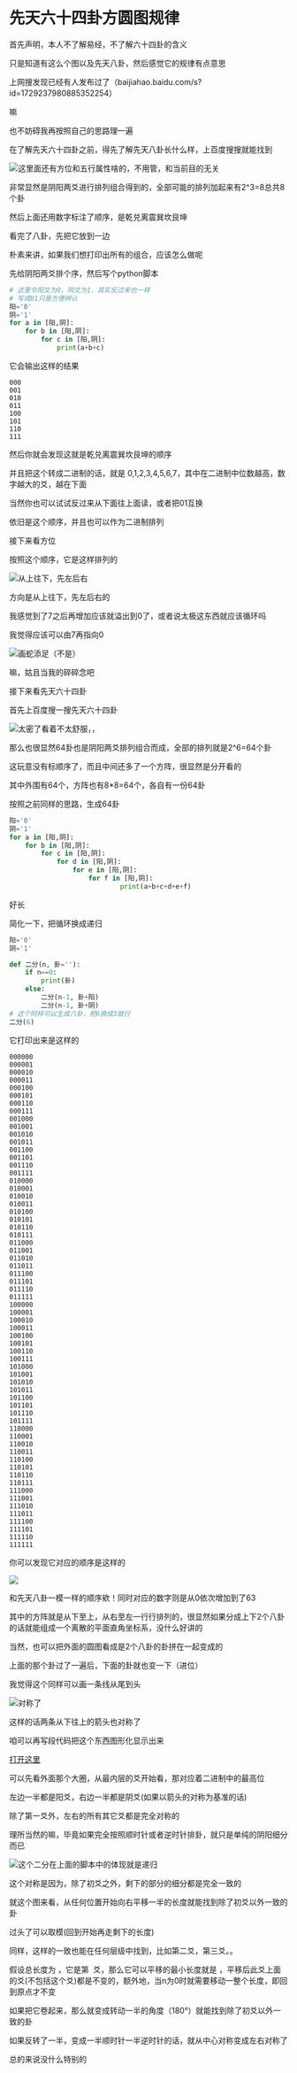 # 先天六十四卦方圆图规律

首先声明，本人不了解易经，不了解六十四卦的含义

只是知道有这么个图以及先天八卦，然后感觉它的规律有点意思

上网搜发现已经有人发布过了（baijiahao.baidu.com/s?id=1729237980885352254）

嘛

也不妨碍我再按照自己的思路理一遍

在了解先天六十四卦之前，得先了解先天八卦长什么样，上百度搜搜就能找到

![这里面还有方位和五行属性啥的，不用管，和当前目的无关](https://i0.hdslb.com/bfs/article/d7da7a38ab678c9cee8ffb74a37aab00cc0f097a.png)

非常显然是阴阳两爻进行排列组合得到的，全部可能的排列加起来有2^3=8总共8个卦

然后上面还用数字标注了顺序，是乾兑离震巽坎艮坤

看完了八卦，先把它放到一边

朴素来讲，如果我们想打印出所有的组合，应该怎么做呢

先给阴阳两爻排个序，然后写个python脚本

```py
# 这里令阳爻为0，阴爻为1，其实反过来也一样
# 写成01只是方便辨认
阳='0'
阴='1'
for a in [阳,阴]:
    for b in [阳,阴]:
        for c in [阳,阴]:
            print(a+b+c)
```

它会输出这样的结果

```
000
001
010
011
100
101
110
111
```

然后你就会发现这就是乾兑离震巽坎艮坤的顺序

并且把这个转成二进制的话，就是 0,1,2,3,4,5,6,7，其中在二进制中位数越高，数字越大的爻，越在下面

当然你也可以试试反过来从下面往上面读，或者把01互换

依旧是这个顺序，并且也可以作为二进制排列

接下来看方位

按照这个顺序，它是这样排列的

![从上往下，先左后右](https://i0.hdslb.com/bfs/article/de75bb877c149a5633b1b313c40b2e604c572af0.png)

方向是从上往下，先左后右的

我感觉到了7之后再增加应该就溢出到0了，或者说太极这东西就应该循环吗

我觉得应该可以由7再指向0

![画蛇添足（不是）](https://i0.hdslb.com/bfs/article/15bdeaccdc63e43252876ab5b023683b169a58dd.png@839w_696h_progressive.webp)

嘛，姑且当我的碎碎念吧

接下来看先天六十四卦

首先上百度搜一搜先天六十四卦

![太密了看着不太舒服，，](https://i0.hdslb.com/bfs/article/57eab61a0cef8964eaa92d5e6f5cfc1b9258333e.png@942w_942h_progressive.webp)

那么也很显然64卦也是阴阳两爻排列组合而成，全部的排列就是2^6=64个卦

这玩意没有标顺序了，而且中间还多了一个方阵，很显然是分开看的

其中外围有64个，方阵也有8*8=64个，各自有一份64卦

按照之前同样的思路，生成64卦

```py
阳='0'
阴='1'
for a in [阳,阴]:
    for b in [阳,阴]:
        for c in [阳,阴]:
            for d in [阳,阴]:
                for e in [阳,阴]:
                    for f in [阳,阴]:
                            print(a+b+c+d+e+f)
```

好长

简化一下，把循环换成递归

```py
阳='0'
阴='1'

def 二分(n, 卦=''):
    if n==0:
        print(卦)
    else:
        二分(n-1, 卦+阳)
        二分(n-1, 卦+阴)
# 这个同样可以生成八卦，把6换成3就行
二分(6)
```

它打印出来是这样的

```
000000
000001
000010
000011
000100
000101
000110
000111
001000
001001
001010
001011
001100
001101
001110
001111
010000
010001
010010
010011
010100
010101
010110
010111
011000
011001
011010
011011
011100
011101
011110
011111
100000
100001
100010
100011
100100
100101
100110
100111
101000
101001
101010
101011
101100
101101
101110
101111
110000
110001
110010
110011
110100
110101
110110
110111
111000
111001
111010
111011
111100
111101
111110
111111
```

你可以发现它对应的顺序是这样的

![](https://i0.hdslb.com/bfs/article/b3fa89a9027447d69e9168cca5f09b2a21ae7d06.png@942w_939h_progressive.webp)

和先天八卦一模一样的顺序欸！同时对应的数字则是从0依次增加到了63

其中的方阵就是从下至上，从右至左一行行排列的，很显然如果分成上下2个八卦的话就能组成一个离散的平面直角坐标系，没什么好讲的

当然，也可以把外面的圆图看成是2个八卦的卦拼在一起变成的

上面的那个卦过了一遍后，下面的卦就也变一下（进位）

我觉得这个同样可以画一条线从尾到头

![对称了](https://i0.hdslb.com/bfs/article/effd5a75f3df78099257f91114371337a20f4eb3.png@942w_941h_progressive.webp)

这样的话两条从下往上的箭头也对称了

咱可以再写段代码把这个东西图形化显示出来

[打开这里](卦.html)

可以先看外面那个大圈，从最内层的爻开始看，那对应着二进制中的最高位

左边一半都是阳爻，右边一半都是阴爻(如果以箭头的对称为基准的话)

除了第一爻外，左右的所有其它爻都是完全对称的

理所当然的嘛，毕竟如果完全按照顺时针或者逆时针排卦，就只是单纯的阴阳细分而已

![这个二分在上面的脚本中的体现就是递归](https://i0.hdslb.com/bfs/article/4085b5b463ac259b1fd1e8b26c6bfe24a5ddfe65.png@942w_326h_progressive.webp)

这个对称是因为，除了初爻之外，剩下的部分的细分都是完全一致的

就这个图来看，从任何位置开始向右平移一半的长度就能找到除了初爻以外一致的卦

过头了可以取模(回到开始再走剩下的长度)

同样，这样的一致也能在任何层级中找到，比如第二爻，第三爻。。

假设总长度为 ，它是第  爻，那么它可以平移的最小长度就是 ，平移后此爻上面的爻(不包括这个爻)都是不变的，额外地，当n为0时就需要移动一整个长度，即回到原点才不变

如果把它卷起来，那么就变成转动一半的角度（180°）就能找到除了初爻以外一致的卦

如果反转了一半，变成一半顺时针一半逆时针的话，就从中心对称变成左右对称了

总的来说没什么特别的